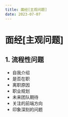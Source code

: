 ```yaml
---
title: 面经[主观问题]
date: 2023-07-07
---
```


# 面经[主观问题]



## 1. 流程性问题

- 自我介绍
- 是否在职
- 离职原因
- 职业规划
- 未来团队期待
- 关注的前端方向
- 印象深刻的问题






